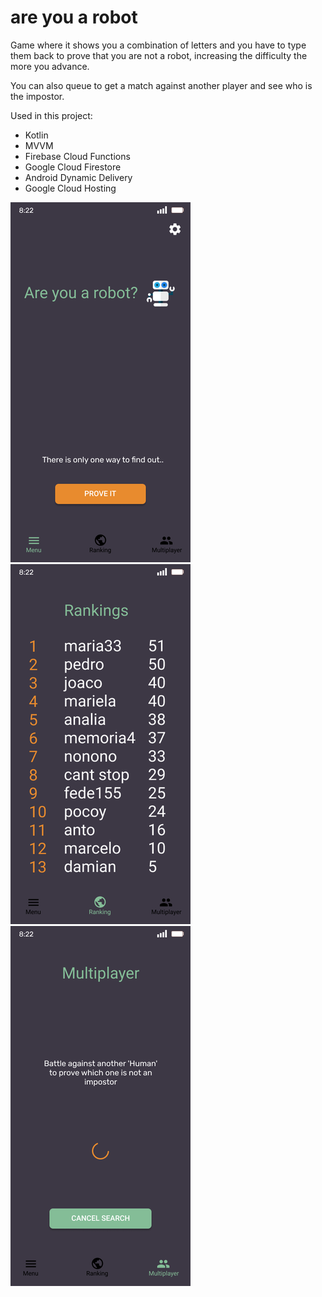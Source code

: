 # are you a robot
Game where it shows you a combination of letters and you have to type them back to prove that you are not a robot, increasing the difficulty the more you advance.

You can also queue to get a match against another player and see who is the impostor.

Used in this project:</br>
  * Kotlin
  * MVVM
  * Firebase Cloud Functions
  * Google Cloud Firestore
  * Android Dynamic Delivery
  * Google Cloud Hosting

  
![N|Solid](https://github.com/puntogris/are-you-a-robot/blob/master/screenshots/1.png)
![N|Solid](https://github.com/puntogris/are-you-a-robot/blob/master/screenshots/2.png)
![N|Solid](https://github.com/puntogris/are-you-a-robot/blob/master/screenshots/3.png)
